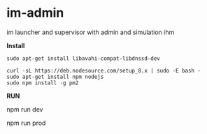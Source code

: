 # im-admin
im launcher and supervisor with admin and simulation ihm


**Install**
```
sudo apt-get install libavahi-compat-libdnssd-dev

curl -sL https://deb.nodesource.com/setup_8.x | sudo -E bash -
sudo apt-get install npm nodejs
sudo npm install -g pm2
```

**RUN**

npm run dev

npm run prod